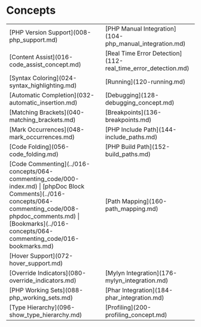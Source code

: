 # Concepts

<!--context:concepts-->

<table>
<tr><td>[PHP Version Support](008-php_support.md)</td>
<td>[PHP Manual Integration](104-php_manual_integration.md)</td></tr>
<tr><td>[Content Assist](016-code_assist_concept.md)</td>
<td>[Real Time Error Detection](112-real_time_error_detection.md)</td></tr>
<tr><td>[Syntax Coloring](024-syntax_highlighting.md)</td>
<td>[Running](120-running.md)</td></tr>
<tr><td>[Automatic Completion](032-automatic_insertion.md)</td>
<td>[Debugging](128-debugging_concept.md)</td></tr>
<tr><td>[Matching Brackets](040-matching_brackets.md)</td>
<td>[Breakpoints](136-breakpoints.md)</td></tr>
<tr><td>[Mark Occurrences](048-mark_occurrences.md)</td>
<td>[PHP Include Path](144-include_paths.md)</td></tr>
<tr><td>[Code Folding](056-code_folding.md)</td>
<td>[PHP Build Path](152-build_paths.md)</td></tr>
<tr><td>[Code Commenting](../016-concepts/064-commenting_code/000-index.md) | [phpDoc Block Comments](../016-concepts/064-commenting_code/008-phpdoc_comments.md) | [Bookmarks](../016-concepts/064-commenting_code/016-bookmarks.md)</td>
<td>[Path Mapping](160-path_mapping.md)</td></tr>
<tr><td>[Hover Support](072-hover_support.md)</td>
<tr><td>[Override Indicators](080-override_indicators.md)</td>
<td>[Mylyn Integration](176-mylyn_integration.md)</td></tr>
<tr><td>[PHP Working Sets](088-php_working_sets.md)</td>
<td>[Phar Integration](184-phar_integration.md)</td></tr>
<tr><td>[Type Hierarchy](096-show_type_hierarchy.md)</td>
<td>[Profiling](200-profiling_concept.md)</td></tr>
</table>
